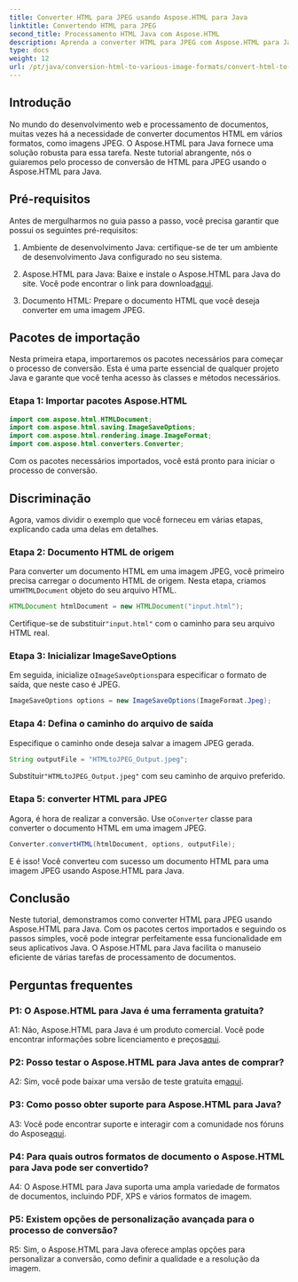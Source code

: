 ```yaml
---
title: Converter HTML para JPEG usando Aspose.HTML para Java
linktitle: Convertendo HTML para JPEG
second_title: Processamento HTML Java com Aspose.HTML
description: Aprenda a converter HTML para JPEG com Aspose.HTML para Java. Guia passo a passo para processamento de documentos sem interrupções.
type: docs
weight: 12
url: /pt/java/conversion-html-to-various-image-formats/convert-html-to-jpeg/
---
```

## Introdução

No mundo do desenvolvimento web e processamento de documentos, muitas vezes há a necessidade de converter documentos HTML em vários formatos, como imagens JPEG. O Aspose.HTML para Java fornece uma solução robusta para essa tarefa. Neste tutorial abrangente, nós o guiaremos pelo processo de conversão de HTML para JPEG usando o Aspose.HTML para Java. 

## Pré-requisitos

Antes de mergulharmos no guia passo a passo, você precisa garantir que possui os seguintes pré-requisitos:

1. Ambiente de desenvolvimento Java: certifique-se de ter um ambiente de desenvolvimento Java configurado no seu sistema.

2.  Aspose.HTML para Java: Baixe e instale o Aspose.HTML para Java do site. Você pode encontrar o link para download[aqui](https://releases.aspose.com/html/java/).

3. Documento HTML: Prepare o documento HTML que você deseja converter em uma imagem JPEG.

## Pacotes de importação

Nesta primeira etapa, importaremos os pacotes necessários para começar o processo de conversão. Esta é uma parte essencial de qualquer projeto Java e garante que você tenha acesso às classes e métodos necessários.

### Etapa 1: Importar pacotes Aspose.HTML

```java
import com.aspose.html.HTMLDocument;
import com.aspose.html.saving.ImageSaveOptions;
import com.aspose.html.rendering.image.ImageFormat;
import com.aspose.html.converters.Converter;
```

Com os pacotes necessários importados, você está pronto para iniciar o processo de conversão.

## Discriminação

Agora, vamos dividir o exemplo que você forneceu em várias etapas, explicando cada uma delas em detalhes.

### Etapa 2: Documento HTML de origem

 Para converter um documento HTML em uma imagem JPEG, você primeiro precisa carregar o documento HTML de origem. Nesta etapa, criamos um`HTMLDocument` objeto do seu arquivo HTML.

```java
HTMLDocument htmlDocument = new HTMLDocument("input.html");
```

 Certifique-se de substituir`"input.html"` com o caminho para seu arquivo HTML real.

### Etapa 3: Inicializar ImageSaveOptions

 Em seguida, inicialize o`ImageSaveOptions`para especificar o formato de saída, que neste caso é JPEG.

```java
ImageSaveOptions options = new ImageSaveOptions(ImageFormat.Jpeg);
```

### Etapa 4: Defina o caminho do arquivo de saída

Especifique o caminho onde deseja salvar a imagem JPEG gerada.

```java
String outputFile = "HTMLtoJPEG_Output.jpeg";
```

 Substituir`"HTMLtoJPEG_Output.jpeg"` com seu caminho de arquivo preferido.

### Etapa 5: converter HTML para JPEG

 Agora, é hora de realizar a conversão. Use o`Converter` classe para converter o documento HTML em uma imagem JPEG.

```java
Converter.convertHTML(htmlDocument, options, outputFile);
```

E é isso! Você converteu com sucesso um documento HTML para uma imagem JPEG usando Aspose.HTML para Java.

## Conclusão

Neste tutorial, demonstramos como converter HTML para JPEG usando Aspose.HTML para Java. Com os pacotes certos importados e seguindo os passos simples, você pode integrar perfeitamente essa funcionalidade em seus aplicativos Java. O Aspose.HTML para Java facilita o manuseio eficiente de várias tarefas de processamento de documentos.

## Perguntas frequentes

### P1: O Aspose.HTML para Java é uma ferramenta gratuita?

 A1: Não, Aspose.HTML para Java é um produto comercial. Você pode encontrar informações sobre licenciamento e preços[aqui](https://purchase.aspose.com/buy).

### P2: Posso testar o Aspose.HTML para Java antes de comprar?

 A2: Sim, você pode baixar uma versão de teste gratuita em[aqui](https://releases.aspose.com/html/java).

### P3: Como posso obter suporte para Aspose.HTML para Java?

A3: Você pode encontrar suporte e interagir com a comunidade nos fóruns do Aspose[aqui](https://forum.aspose.com/).

### P4: Para quais outros formatos de documento o Aspose.HTML para Java pode ser convertido?

A4: O Aspose.HTML para Java suporta uma ampla variedade de formatos de documentos, incluindo PDF, XPS e vários formatos de imagem.

### P5: Existem opções de personalização avançada para o processo de conversão?

R5: Sim, o Aspose.HTML para Java oferece amplas opções para personalizar a conversão, como definir a qualidade e a resolução da imagem.